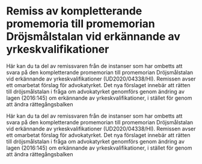 # Remiss av kompletterande promemoria till promemorian Dröjsmålstalan vid erkännande av yrkeskvalifikationer

Här kan du ta del av remissvaren från de instanser som har ombetts att svara på den kompletterande promemorian till promemorian Dröjsmålstalan vid erkännande av yrkeskvalifikationer (UD2020/04338/HI). Remissen avser ett omarbetat förslag för advokatyrket. Det nya förslaget innebär att rätten till dröjsmålstalan i fråga om advokatyrket genomförs genom ändring av lagen (2016:145) om erkännande av yrkeskvalifikationer, i stället för genom att ändra rättegångsbalken

Här kan du ta del av remissvaren från de instanser som har ombetts att svara på den kompletterande promemorian till promemorian Dröjsmålstalan vid erkännande av yrkeskvalifikationer (UD2020/04338/HI). Remissen avser ett omarbetat förslag för advokatyrket. Det nya förslaget innebär att rätten till dröjsmålstalan i fråga om advokatyrket genomförs genom ändring av lagen (2016:145) om erkännande av yrkeskvalifikationer, i stället för genom att ändra rättegångsbalken
